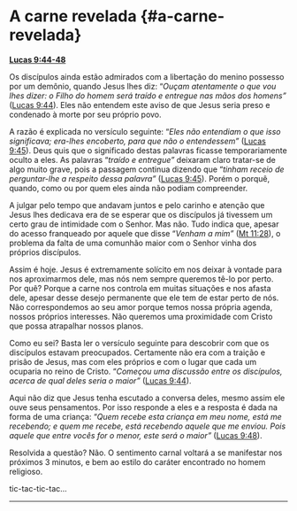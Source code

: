 # A carne revelada {#a-carne-revelada}

[**Lucas 9:44-48**](http://bibliaonline.com.br/acf/lc/9/44-48)

Os discípulos ainda estão admirados com a libertação do menino possesso por um demônio, quando Jesus lhes diz: “_Ouçam atentamente o que vou lhes dizer: o Filho do homem será traído e entregue nas mãos dos homens”_ ([Lucas 9:44](http://bibliaonline.com.br/acf/lc/9/44)). Eles não entendem este aviso de que Jesus seria preso e condenado à morte por seu próprio povo.

A razão é explicada no versículo seguinte: “_Eles não entendiam o que isso significava; era-lhes encoberto, para que não o entendessem”_ ([Lucas 9:45](http://bibliaonline.com.br/acf/lc/9/45)). Deus quis que o significado destas palavras ficasse temporariamente oculto a eles. As palavras “_traído e entregue”_ deixaram claro tratar-se de algo muito grave, pois a passagem continua dizendo que “_tinham receio de perguntar-lhe a respeito dessa palavra”_ ([Lucas 9:45](http://bibliaonline.com.br/acf/lc/9/45)). Porém o porquê, quando, como ou por quem eles ainda não podiam compreender.

A julgar pelo tempo que andavam juntos e pelo carinho e atenção que Jesus lhes dedicava era de se esperar que os discípulos já tivessem um certo grau de intimidade com o Senhor. Mas não. Tudo indica que, apesar do acesso franqueado por aquele que disse “_Venham a mim”_ ([Mt 11:28](http://bibliaonline.com.br/acf/mt/11/28)), o problema da falta de uma comunhão maior com o Senhor vinha dos próprios discípulos.

Assim é hoje. Jesus é extremamente solícito em nos deixar à vontade para nos aproximarmos dele, mas nós nem sempre queremos tê-lo por perto. Por quê? Porque a carne nos controla em muitas situações e nos afasta dele, apesar desse desejo permanente que ele tem de estar perto de nós. Não correspondemos ao seu amor porque temos nossa própria agenda, nossos próprios interesses. Não queremos uma proximidade com Cristo que possa atrapalhar nossos planos.

Como eu sei? Basta ler o versículo seguinte para descobrir com que os discípulos estavam preocupados. Certamente não era com a traição e prisão de Jesus, mas com eles próprios e com o lugar que cada um ocuparia no reino de Cristo. “_Começou uma discussão entre os discípulos, acerca de qual deles seria o maior”_ ([Lucas 9:44](http://bibliaonline.com.br/acf/lc/9/44)).

Aqui não diz que Jesus tenha escutado a conversa deles, mesmo assim ele ouve seus pensamentos. Por isso responde a eles e a resposta é dada na forma de uma criança: “_Quem recebe esta criança em meu nome, está me recebendo; e quem me recebe, está recebendo aquele que me enviou. Pois aquele que entre vocês for o menor, este será o maior”_ ([Lucas 9:48](http://bibliaonline.com.br/acf/lc/9/48)).

Resolvida a questão? Não. O sentimento carnal voltará a se manifestar nos próximos 3 minutos, e bem ao estilo do caráter encontrado no homem religioso.

tic-tac-tic-tac...

*****